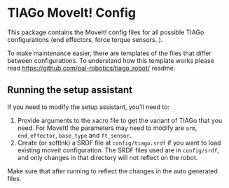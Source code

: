 # TIAGo MoveIt! Config

This package contains the MoveIt! config files for all possible TIAGo configurations (end effectors, force torque sensors..).

To make maintenance easier, there are templates of the files that differ between configurations. To understand how this template works please read https://github.com/pal-robotics/tiago_robot/ readme.



## Running the setup assistant

If you need to modify the setup assistant, you'll need to:

1. Provide arguments to the xacro file to get the variant of TIAGo that you need. For MoveIt! the parameters may need to modify are `arm`, `end_effector`, `base_type` and `ft_sensor`.
2. Create (or softlnk) a SRDF file at `config/tiago.srdf` if you want to load existing moveit configuration. The SRDF files used are in `config/srdf`, and only changes in that directory will not reflect on the robot.

Make sure that after running to reflect the changes in the auto generated files.